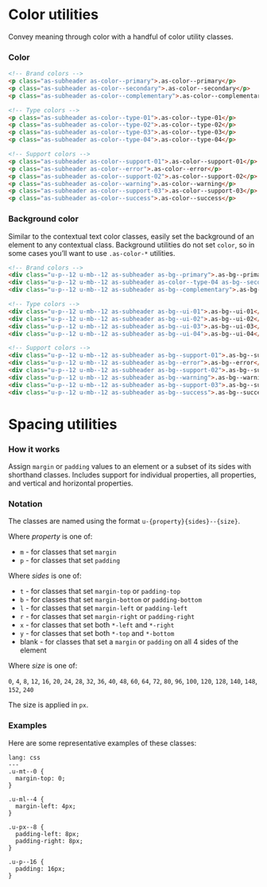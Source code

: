 # Color utilities
Convey meaning through color with a handful of color utility classes.

### Color

```html
<!-- Brand colors -->
<p class="as-subheader as-color--primary">.as-color--primary</p>
<p class="as-subheader as-color--secondary">.as-color--secondary</p>
<p class="as-subheader as-color--complementary">.as-color--complementary</p>

<!-- Type colors -->
<p class="as-subheader as-color--type-01">.as-color--type-01</p>
<p class="as-subheader as-color--type-02">.as-color--type-02</p>
<p class="as-subheader as-color--type-03">.as-color--type-03</p>
<p class="as-subheader as-color--type-04">.as-color--type-04</p>

<!-- Support colors -->
<p class="as-subheader as-color--support-01">.as-color--support-01</p>
<p class="as-subheader as-color--error">.as-color--error</p>
<p class="as-subheader as-color--support-02">.as-color--support-02</p>
<p class="as-subheader as-color--warning">.as-color--warning</p>
<p class="as-subheader as-color--support-03">.as-color--support-03</p>
<p class="as-subheader as-color--success">.as-color--success</p>
```

### Background color
Similar to the contextual text color classes, easily set the background of an element to any contextual class. Background utilities do not set `color`, so in some cases you’ll want to use `.as-color-*` utilities.

```html
<!-- Brand colors -->
<div class="u-p--12 u-mb--12 as-subheader as-bg--primary">.as-bg--primary</div>
<div class="u-p--12 u-mb--12 as-subheader as-color--type-04 as-bg--secondary">.as-bg--secondary</div>
<div class="u-p--12 u-mb--12 as-subheader as-bg--complementary">.as-bg--complementary</div>

<!-- Type colors -->
<div class="u-p--12 u-mb--12 as-subheader as-bg--ui-01">.as-bg--ui-01</div>
<div class="u-p--12 u-mb--12 as-subheader as-bg--ui-02">.as-bg--ui-02</div>
<div class="u-p--12 u-mb--12 as-subheader as-bg--ui-03">.as-bg--ui-03</div>
<div class="u-p--12 u-mb--12 as-subheader as-bg--ui-04">.as-bg--ui-04</div>

<!-- Support colors -->
<div class="u-p--12 u-mb--12 as-subheader as-bg--support-01">.as-bg--support-01</div>
<div class="u-p--12 u-mb--12 as-subheader as-bg--error">.as-bg--error</div>
<div class="u-p--12 u-mb--12 as-subheader as-bg--support-02">.as-bg--support-02</div>
<div class="u-p--12 u-mb--12 as-subheader as-bg--warning">.as-bg--warning</div>
<div class="u-p--12 u-mb--12 as-subheader as-bg--support-03">.as-bg--support-03</div>
<div class="u-p--12 u-mb--12 as-subheader as-bg--success">.as-bg--success</div>
```

# Spacing utilities

### How it works

Assign `margin` or `padding` values to an element or a subset of its sides with shorthand classes. Includes support for individual properties, all properties, and vertical and horizontal properties.

### Notation

The classes are named using the format `u-{property}{sides}--{size}`.

Where *property* is one of:

* `m` - for classes that set `margin`
* `p` - for classes that set `padding`

Where *sides* is one of:

* `t` - for classes that set `margin-top` or `padding-top`
* `b` - for classes that set `margin-bottom` or `padding-bottom`
* `l` - for classes that set `margin-left` or `padding-left`
* `r` - for classes that set `margin-right` or `padding-right`
* `x` - for classes that set both `*-left` and `*-right`
* `y` - for classes that set both `*-top` and `*-bottom`
* blank - for classes that set a `margin` or `padding` on all 4 sides of the element

Where *size* is one of:

`0`, `4`, `8`, `12`, `16`, `20`, `24`, `28`, `32`, `36`, `40`, `48`, `60`, `64`, `72`, `80`, `96`, `100`, `120`, `128`, `140`, `148`, `152`, `240`

The size is applied in `px`.

### Examples

Here are some representative examples of these classes:

```code
lang: css
---
.u-mt--0 {
  margin-top: 0;
}

.u-ml--4 {
  margin-left: 4px;
}

.u-px--8 {
  padding-left: 8px;
  padding-right: 8px;
}

.u-p--16 {
  padding: 16px;
}
```
